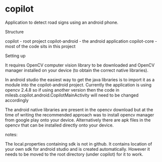 # copilot
Application to detect road signs using an android phone.  

Structure

copilot - root project
  copilot-android - the android application
  copilot-core - most of the code sits in this project

Setting up

It requires OpenCV computer vision library to be downloaded and OpenCV manager installed on your device (to obtain the correct
native libraries).  

In android studio the easiest way to get the java libraries is to import it as a module into the copilot-android project.  Currently
the application is using opencv 2.4.8 so if using another version then the code in milesb.copilot.android.CopilotMainActivity will
need to be changed accordingly

The android native libraries are present in the opencv download but at the time of writing the recommended approach was to install
opencv manager from google play onto your device.  Alternatively there are apk files in the opencv that can be installed directly
onto your device.

notes:

The local.properties containing sdk is not in github.  It contains location of your own sdk for android studio and is created automatically.  However it needs to be moved to the root directory (under copilot) for it to work.
